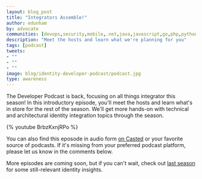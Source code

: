 ```yaml
---
layout: blog_post
title: "Integrators Assemble!"
author: edunham
by: advocate
communities: [devops,security,mobile,.net,java,javascript,go,php,python,ruby]
description: "Meet the hosts and learn what we're planning for you"
tags: [podcast]
tweets:
- ""
- ""
- ""
image: blog/identity-developer-podcast/podcast.jpg
type: awareness
---
```


The Developer Podcast is back, focusing on all things integrator this season! In this introductory episode, you'll meet the hosts and learn what's in store for the rest of the season. We'll get more hands-on with technical and architectural identity integration topics through the season. 

{% youtube BrbzKxnjRPo %} 

You can also find this eposode in audio form [on Casted](https://listen.casted.us/public/49/Workforce-Identity-Developer-Podcast-4ce90a5f/d26b5401/share/0a9c3239) or your favorite source of podcasts. If it's missing from your preferred podcast platform, please let us know in the comments below. 

More episodes are coming soon, but if you can't wait, check out [last season](/blog/2023/06/08/identity-developer-podcast) for some still-relevant identity insights. 
